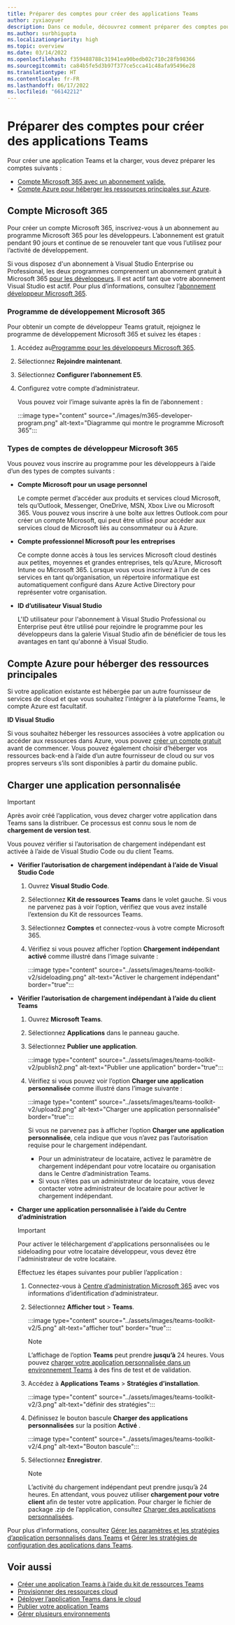 ```yaml
---
title: Préparer des comptes pour créer des applications Teams
author: zyxiaoyuer
description: Dans ce module, découvrez comment préparer des comptes pour créer des applications Teams avec un compte et un programme pour les développeurs Microsoft 365 compte. Compte Azure pour héberger des ressources principales
ms.author: surbhigupta
ms.localizationpriority: high
ms.topic: overview
ms.date: 03/14/2022
ms.openlocfilehash: f359488788c31941ea90bedb02c710c28fb98366
ms.sourcegitcommit: ca84b5fe5d3b97f377ce5cca41c48afa95496e28
ms.translationtype: HT
ms.contentlocale: fr-FR
ms.lasthandoff: 06/17/2022
ms.locfileid: "66142212"
---
```

# <a name="prepare-accounts-to-build-teams-apps"></a>Préparer des comptes pour créer des applications Teams

Pour créer une application Teams et la charger, vous devez préparer les comptes suivants :

* [Compte Microsoft 365 avec un abonnement valide.](accounts.md#microsoft-365-account)
* [Compte Azure pour héberger les ressources principales sur Azure](accounts.md#azure-account-to-host-backend-resources).

## <a name="microsoft-365-account"></a>Compte Microsoft 365

Pour créer un compte Microsoft 365, inscrivez-vous à un abonnement au programme Microsoft 365 pour les développeurs. L’abonnement est gratuit pendant 90 jours et continue de se renouveler tant que vous l’utilisez pour l’activité de développement.

Si vous disposez d'un abonnement à Visual Studio Enterprise ou Professional, les deux programmes comprennent un abonnement gratuit à Microsoft 365 [pour les développeurs](https://aka.ms/MyVisualStudioBenefits). Il est actif tant que votre abonnement Visual Studio est actif. Pour plus d’informations, consultez l’[abonnement développeur Microsoft 365](https://developer.microsoft.com/microsoft-365/dev-program).

### <a name="microsoft-365-developer-program"></a>Programme de développement Microsoft 365

Pour obtenir un compte de développeur Teams gratuit, rejoignez le programme de développement Microsoft 365 et suivez les étapes :

1. Accédez au[Programme pour les développeurs Microsoft 365](https://developer.microsoft.com/microsoft-365/dev-program).
2. Sélectionnez **Rejoindre maintenant**.
3. Sélectionnez **Configurer l’abonnement E5**.
4. Configurez votre compte d’administrateur.

   Vous pouvez voir l’image suivante après la fin de l’abonnement :

    :::image type="content" source="./images/m365-developer-program.png" alt-text="Diagramme qui montre le programme Microsoft 365":::

### <a name="microsoft-365-developer-account-types"></a>Types de comptes de développeur Microsoft 365

Vous pouvez vous inscrire au programme pour les développeurs à l’aide d’un des types de comptes suivants :

* **Compte Microsoft pour un usage personnel**

    Le compte permet d’accéder aux produits et services cloud Microsoft, tels qu’Outlook, Messenger, OneDrive, MSN, Xbox Live ou Microsoft 365. Vous pouvez vous inscrire à une boîte aux lettres Outlook.com pour créer un compte Microsoft, qui peut être utilisé pour accéder aux services cloud de Microsoft liés au consommateur ou à Azure.

* **Compte professionnel Microsoft pour les entreprises**

     Ce compte donne accès à tous les services Microsoft cloud destinés aux petites, moyennes et grandes entreprises, tels qu'Azure, Microsoft Intune ou Microsoft 365. Lorsque vous vous inscrivez à l’un de ces services en tant qu’organisation, un répertoire informatique est automatiquement configuré dans Azure Active Directory pour représenter votre organisation.

* **ID d’utilisateur Visual Studio**

    L'ID utilisateur pour l'abonnement à Visual Studio Professional ou Enterprise peut être utilisé pour rejoindre le programme pour les développeurs dans la galerie Visual Studio afin de bénéficier de tous les avantages en tant qu'abonné à Visual Studio.

## <a name="azure-account-to-host-backend-resources"></a>Compte Azure pour héberger des ressources principales

Si votre application existante est hébergée par un autre fournisseur de services de cloud et que vous souhaitez l'intégrer à la plateforme Teams, le compte Azure est facultatif.

**ID Visual Studio**

Si vous souhaitez héberger les ressources associées à votre application ou accéder aux ressources dans Azure, vous pouvez [créer un compte gratuit](https://azure.microsoft.com/free/) avant de commencer. Vous pouvez également choisir d’héberger vos ressources back-end à l’aide d’un autre fournisseur de cloud ou sur vos propres serveurs s’ils sont disponibles à partir du domaine public.

## <a name="upload-custom-app"></a>Charger une application personnalisée

> [!IMPORTANT]
> Après avoir créé l’application, vous devez charger votre application dans Teams sans la distribuer. Ce processus est connu sous le nom de **chargement de version test**.

   Vous pouvez vérifier si l’autorisation de chargement indépendant est activée à l’aide de Visual Studio Code ou du client Teams.

* **Vérifier l’autorisation de chargement indépendant à l’aide de Visual Studio Code**

    1. Ouvrez **Visual Studio Code**.
    2. Sélectionnez **Kit de ressources Teams** dans le volet gauche. Si vous ne parvenez pas à voir l’option, vérifiez que vous avez installé l’extension du Kit de ressources Teams.
    3. Sélectionnez **Comptes** et connectez-vous à votre compte Microsoft 365.
    4. Vérifiez si vous pouvez afficher l’option **Chargement indépendant activé** comme illustré dans l’image suivante :

       :::image type="content" source="../assets/images/teams-toolkit-v2/sideloading.png" alt-text="Activer le chargement indépendant" border="true":::

* **Vérifier l’autorisation de chargement indépendant à l’aide du client Teams**

    1. Ouvrez **Microsoft Teams**.
    2. Sélectionnez **Applications** dans le panneau gauche.
    3. Sélectionnez **Publier une application**.

       :::image type="content" source="../assets/images/teams-toolkit-v2/publish2.png" alt-text="Publier une application" border="true":::

    4. Vérifiez si vous pouvez voir l’option **Charger une application personnalisée** comme illustré dans l’image suivante :

       :::image type="content" source="../assets/images/teams-toolkit-v2/upload2.png" alt-text="Charger une application personnalisée" border="true":::

        Si vous ne parvenez pas à afficher l’option **Charger une application personnalisée**, cela indique que vous n’avez pas l’autorisation requise pour le chargement indépendant.

        * Pour un administrateur de locataire, activez le paramètre de chargement indépendant pour votre locataire ou organisation dans le Centre d’administration Teams.
        * Si vous n’êtes pas un administrateur de locataire, vous devez contacter votre administrateur de locataire pour activer le chargement indépendant.

* **Charger une application personnalisée à l’aide du Centre d’administration**

  > [!IMPORTANT]
  > Pour activer le téléchargement d'applications personnalisées ou le sideloading pour votre locataire développeur, vous devez être l'administrateur de votre locataire.

  Effectuez les étapes suivantes pour publier l’application :

  1. Connectez-vous à [Centre d’administration Microsoft 365](https://admin.microsoft.com/Adminportal/Home?source=applauncher#/homepage#/) avec vos informations d’identification d’administrateur.

  2. Sélectionnez **Afficher tout** > **Teams**.

     :::image type="content" source="../assets/images/teams-toolkit-v2/5.png" alt-text="afficher tout" border="true":::

     > [!Note]
     > L’affichage de l’option **Teams** peut prendre **jusqu’à** 24 heures. Vous pouvez [charger votre application personnalisée dans un environnement Teams](/microsoftteams/upload-custom-apps) à des fins de test et de validation.

  3. Accédez à **Applications Teams** > **Stratégies d’installation**.

     :::image type="content" source="../assets/images/teams-toolkit-v2/3.png" alt-text="définir des stratégies":::

  4. Définissez le bouton bascule **Charger des applications personnalisées** sur la position **Activé** .

     :::image type="content" source="../assets/images/teams-toolkit-v2/4.png" alt-text="Bouton bascule":::

  5. Sélectionnez **Enregistrer**.

     > [!Note]
     > L’activité du chargement indépendant peut prendre jusqu’à 24 heures. En attendant, vous pouvez utiliser **chargement pour votre client** afin de tester votre application. Pour charger le fichier de package .zip de l’application, consultez [Charger des applications personnalisées](/microsoftteams/teams-app-setup-policies).

Pour plus d’informations, consultez [Gérer les paramètres et les stratégies d’application personnalisés dans Teams](/microsoftteams/teams-custom-app-policies-and-settings) et [Gérer les stratégies de configuration des applications dans Teams](/microsoftteams/teams-app-setup-policies).

## <a name="see-also"></a>Voir aussi

* [Créer une application Teams à l’aide du kit de ressources Teams](create-new-project.md)
* [Provisionner des ressources cloud](provision.md)
* [Déployer l’application Teams dans le cloud](deploy.md)
* [Publier votre application Teams](../concepts/deploy-and-publish/appsource/publish.md)
* [Gérer plusieurs environnements](TeamsFx-multi-env.md)

